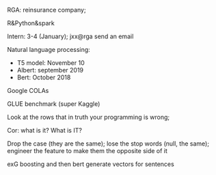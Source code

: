 RGA: reinsurance company; 

R&Python&spark

Intern: 3-4 (January); jxx@rga send an email

Natural language processing: 

- T5 model: November 10
- Albert: september 2019
- Bert: October 2018

Google COLAs

GLUE benchmark (super Kaggle)

Look at the rows that in truth your programming is wrong;

Cor: what is it? What is IT? 

Drop the case (they are the same); lose the stop words (null, the same); engineer the feature to make them the opposite side of it 

exG boosting and then bert generate vectors for sentences 

